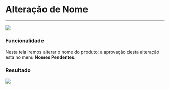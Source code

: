 # Alteração de Nome

---

![](http://developers.connectparts.com.br/imagens/alteracoesProdutoAlteracaoNome.png)

### Funcionalidade

Nesta tela iremos alterar o nome do produto; a aprovação desta alteração esta no menu **Nomes Pendentes**.

### Resultado

![](http://developers.connectparts.com.br/imagens/solicitacaoNomePendente02.png)

